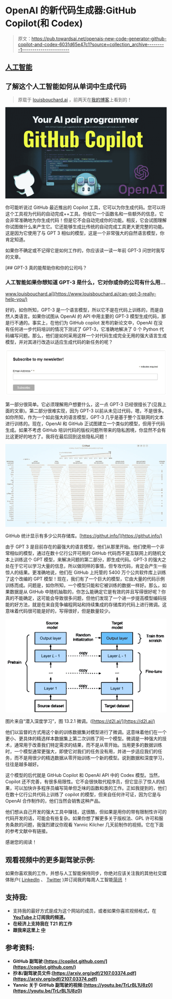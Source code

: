 # OpenAI 的新代码生成器:GitHub Copilot(和 Codex)

> 原文：<https://pub.towardsai.net/openais-new-code-generator-github-copilot-and-codex-6031d65e47c1?source=collection_archive---------1----------------------->

## [人工智能](https://towardsai.net/p/category/artificial-intelligence)

## 了解这个人工智能如何从单词中生成代码

> 原载于 [louisbouchard.ai](https://www.louisbouchard.ai/github-copilot/) ，前两天在[我的博客](https://www.louisbouchard.ai/github-copilot/)上看到的！

![](img/cdb3d02dd982978d6a06265fb901732f.png)

你可能听说过 GitHub 最近推出的 Copilot 工具，它可以为你生成代码。您可以将这个工具视为代码的自动完成++工具。你给它一个函数名和一些额外的信息，它会非常准确地为你生成代码！但是它不会自动完成你的功能。相反，它会试图理解你试图做什么来产生它。它还能够生成比传统的自动完成工具更大更完整的功能。这是因为它使用了与 GPT 3 相似的模型，这是一个非常强大的自然语言模型，你肯定知道。

如果你不确定或不记得它是如何工作的，你应该读一读一年前 GPT-3 问世时我写的文章。

[](https://www.louisbouchard.ai/can-gpt-3-really-help-you/) [## GPT-3 真的能帮助你和你的公司吗？

### 人工智能如果你想知道 GPT-3 是什么，它对你或你的公司有什么用…

www.louisbouchard.ai](https://www.louisbouchard.ai/can-gpt-3-really-help-you/) 

好的，如你所知，GPT-3 是一个语言模型，所以它不是在代码上训练的，而是自然人类语言。如果你试图从 OpenAI 的 API 中用主要的 GPT-3 模型生成代码，那是行不通的。事实上，在他们为 GitHub copilot 发布的新论文中，OpenAI 在没有任何进一步代码培训的情况下测试了 GPT-3，它准确地解决了 0 个 Python 代码编写问题。那么，他们是如何采用这样一个对代码生成完全无用的强大语言生成模型，并对其进行改造以适应生成代码的新任务的呢？

[![](img/dd6664c5f7b586c24bd6f149823389a4.png)](http://eepurl.com/huGLT5)

第一部分很简单。它必须理解用户想要什么，这一点 GPT-3 已经很擅长了(见我上面的文章)。第二部分很难实现，因为 GPT-3 以前从未见过代码，嗯，不是很多。如你所知，作为一个如此强大的语言模型，GPT-3 几乎是基于整个互联网的文本进行训练的。现在，OpenAI 和 GitHub 正试图建立一个类似的模型，但用于代码生成。如果不考虑 GitHub 培训代码的版权问题所带来的隐私困境，你显然不会有比这更好的地方了。我将在最后回到这些隐私问题！

![](img/781d3ceac973f49cb929c7b7f86fd3fa.png)

GitHub 统计显示有多少公共存储库。[https://githut.info/](https://githut.info/)

由于 GPT 3 是目前存在的最强大的语言模型，他们从那里开始。他们使用一个非常相似的模型，通过在数十亿行公开可用的 GitHub 代码而不是互联网上的随机文本上训练这个 GPT 模型，来解决问题的第二部分，即生成代码。GPT-3 的强大之处在于它可以学习大量的信息，所以做同样的事情，但专攻代码，肯定会产生一些惊人的结果。更准确地说，他们在 GitHub 上托管的 5400 万个公共软件库上训练了这个改编的 GPT 模型！现在，我们有了一个巨大的模型，它由大量的代码示例训练而成。问题是，如你所知，一个模型只能和它被训练的数据一样好。那么，如果数据是从 GitHub 中随机抽取的，你怎么能确定它是有效的并且写得很好呢？你真的不能确定，这可能会导致很多问题，但他们发现了一个进一步提高模型编码技能的好方法，就是在来自竞争编程网站和持续集成的存储库的代码上进行微调。这意味着代码很可能是好的，写得很好，但是数量较少。

![](img/5f1a739ba74aad3bf1bc8029e5c0ba48.png)

图片来自“潜入深度学习”，图 13.2.1 微调。([https://d2l.ai/](https://d2l.ai/)

他们以监督的方式用这个新的训练数据集对模型进行了微调。这意味着他们在一个更小、更具体的精选样本数据集上第二次训练了同一个模型。微调是一种强大的技术，通常用于改善我们特定需求的结果，而不是从零开始。当用更多的数据训练时，一个模型通常更强大，即使它对我们的任务没有用，并进一步适应我们的任务，而不是用很少的精选数据从零开始训练一个新的模型。说到数据和深度学习，往往是越多越好。

这个模型的后代就是 GitHub Copilot 和 OpenAI API 中的 Codex 模型。当然，Copilot 还不完善，有很多局限性。它不会很快取代程序员，但它显示了惊人的结果，可以加快许多程序员编写简单但乏味的函数和类的工作。正如我提到的，他们在数十亿行公共代码上训练了 copilot 的模型，但来自任何许可证，因为它是与 OpenAI 合作制作的，他们当然会销售这种产品。

他们想从自己开发的强大工具中赚钱，这很酷，但如果是用你的带有限制性许可的代码开发的话，可能会有些复杂。如果你想了解更多关于版权法、GPL 许可和服务条款的问题，我强烈建议你观看 Yannic Kilcher 几天前制作的视频。它在下面的参考文献中有链接。

感谢您的阅读！

## 观看视频中的更多副驾驶示例:

如果你喜欢我的工作，并想与人工智能保持同步，你绝对应该关注我的其他社交媒体账户( [LinkedIn](https://www.linkedin.com/in/whats-ai/) 、 [Twitter](https://twitter.com/Whats_AI) )并订阅我的每周人工智能[简讯](http://eepurl.com/huGLT5) ！

## 支持我:

*   支持我的最好方式是成为这个网站的成员，或者如果你喜欢视频格式，在[**YouTube**](https://www.youtube.com/channel/UCUzGQrN-lyyc0BWTYoJM_Sg)**上订阅我的频道。**
*   **在经济上支持我在 T21 的工作**
*   **跟我来这里上 [**中**](https://whats-ai.medium.com/)**

## **参考资料:**

*   **GitHub 副驾驶:[https://copilot.github.com/](https://copilot.github.com/)**
*   **抄本/副驾驶员文件:[https://arxiv.org/pdf/2107.03374.pdf](https://arxiv.org/pdf/2107.03374.pdf)**
*   **Yannic 关于 GitHub 副驾驶的视频:[https://youtu.be/TrLrBL1U8z0](https://youtu.be/TrLrBL1U8z0)**